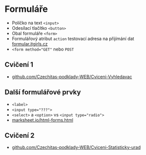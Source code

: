 # Formuláře

- Políčko na text `<input>`
- Odesílací tlačítko `<button>`
- Obal formuláře `<form>`
- Formulářový atribut `action` testovací adresa na přijímání dat [formular.itgirls.cz](http://formular.itgirls.cz/)
- `<form method="GET"` nebo `POST`

## Cvičení 1

- [github.com/Czechitas-podklady-WEB/Cviceni-Vyhledavac](https://github.com/Czechitas-podklady-WEB/Cviceni-Vyhledavac)

## Další formulářové prvky

- `<label>`
- `<input type="???">`
- `<select>` a `<option>` vs `<input type="radio">`
- [marksheet.io/html-forms.html](https://marksheet.io/html-forms.html)

## Cvičení 2

- [github.com/Czechitas-podklady-WEB/Cviceni-Statisticky-urad](https://github.com/Czechitas-podklady-WEB/Cviceni-Statisticky-urad)
